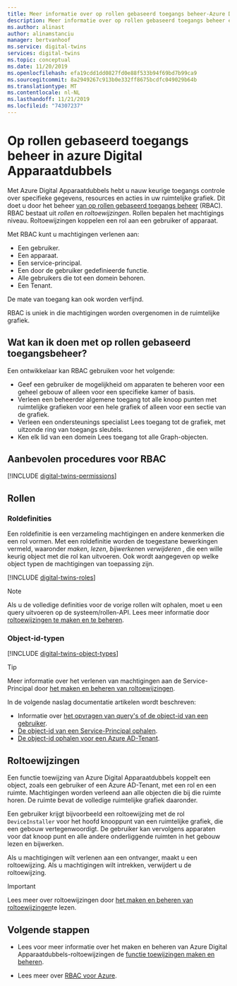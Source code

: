 ```yaml
---
title: Meer informatie over op rollen gebaseerd toegangs beheer-Azure Digital Apparaatdubbels | Microsoft Docs
description: Meer informatie over op rollen gebaseerd toegangs beheer en het beheren van machtigingen in azure Digital Apparaatdubbels.
ms.author: alinast
author: alinamstanciu
manager: bertvanhoof
ms.service: digital-twins
services: digital-twins
ms.topic: conceptual
ms.date: 11/20/2019
ms.openlocfilehash: efa19cdd1dd0827fd0e88f533b94f69bd7b99ca9
ms.sourcegitcommit: 8a2949267c913b0e332ff8675bcdfc049029b64b
ms.translationtype: MT
ms.contentlocale: nl-NL
ms.lasthandoff: 11/21/2019
ms.locfileid: "74307237"
---
```

# <a name="role-based-access-control-in-azure-digital-twins"></a>Op rollen gebaseerd toegangs beheer in azure Digital Apparaatdubbels

Met Azure Digital Apparaatdubbels hebt u nauw keurige toegangs controle over specifieke gegevens, resources en acties in uw ruimtelijke grafiek. Dit doet u door het beheer [van op rollen gebaseerd toegangs beheer](https://docs.microsoft.com/azure/role-based-access-control/) (RBAC). RBAC bestaat uit _rollen_ en _roltoewijzingen_. Rollen bepalen het machtigings niveau. Roltoewijzingen koppelen een rol aan een gebruiker of apparaat.

Met RBAC kunt u machtigingen verlenen aan:

- Een gebruiker.
- Een apparaat.
- Een service-principal.
- Een door de gebruiker gedefinieerde functie.
- Alle gebruikers die tot een domein behoren.
- Een Tenant.

De mate van toegang kan ook worden verfijnd.

RBAC is uniek in die machtigingen worden overgenomen in de ruimtelijke grafiek.

## <a name="what-can-i-do-with-rbac"></a>Wat kan ik doen met op rollen gebaseerd toegangsbeheer?

Een ontwikkelaar kan RBAC gebruiken voor het volgende:

- Geef een gebruiker de mogelijkheid om apparaten te beheren voor een geheel gebouw of alleen voor een specifieke kamer of basis.
- Verleen een beheerder algemene toegang tot alle knoop punten met ruimtelijke grafieken voor een hele grafiek of alleen voor een sectie van de grafiek.
- Verleen een ondersteunings specialist Lees toegang tot de grafiek, met uitzonde ring van toegangs sleutels.
- Ken elk lid van een domein Lees toegang tot alle Graph-objecten.

## <a name="rbac-best-practices"></a>Aanbevolen procedures voor RBAC

[!INCLUDE [digital-twins-permissions](../../includes/digital-twins-rbac-best-practices.md)]

## <a name="roles"></a>Rollen

### <a name="role-definitions"></a>Roldefinities

Een roldefinitie is een verzameling machtigingen en andere kenmerken die een rol vormen. Met een roldefinitie worden de toegestane bewerkingen vermeld, waaronder *maken*, *lezen*, *bijwerken*en *verwijderen* , die een wille keurig object met die rol kan uitvoeren. Ook wordt aangegeven op welke object typen de machtigingen van toepassing zijn.

[!INCLUDE [digital-twins-roles](../../includes/digital-twins-roles.md)]

>[!NOTE]
> Als u de volledige definities voor de vorige rollen wilt ophalen, moet u een query uitvoeren op de systeem/rollen-API.
> Lees meer informatie door [roltoewijzingen te maken en te beheren](./security-create-manage-role-assignments.md#retrieve-all-roles).

### <a name="object-identifier-types"></a>Object-id-typen

[!INCLUDE [digital-twins-object-types](../../includes/digital-twins-object-id-types.md)]

>[!TIP]
> Meer informatie over het verlenen van machtigingen aan de Service-Principal door [het maken en beheren van roltoewijzingen](./security-create-manage-role-assignments.md#grant-permissions-to-your-service-principal).

In de volgende naslag documentatie artikelen wordt beschreven:

- Informatie over [het opvragen van query's of de object-id van een gebruiker](https://docs.microsoft.com/powershell/module/azuread/get-azureaduser?view=azureadps-2.0).
- [De object-id van een Service-Principal ophalen](https://docs.microsoft.com/powershell/module/az.resources/get-azadserviceprincipal).
- [De object-id ophalen voor een Azure AD-Tenant](../active-directory/develop/quickstart-create-new-tenant.md).

## <a name="role-assignments"></a>Roltoewijzingen

Een functie toewijzing van Azure Digital Apparaatdubbels koppelt een object, zoals een gebruiker of een Azure AD-Tenant, met een rol en een ruimte. Machtigingen worden verleend aan alle objecten die bij die ruimte horen. De ruimte bevat de volledige ruimtelijke grafiek daaronder.

Een gebruiker krijgt bijvoorbeeld een roltoewijzing met de rol `DeviceInstaller` voor het hoofd knooppunt van een ruimtelijke grafiek, die een gebouw vertegenwoordigt. De gebruiker kan vervolgens apparaten voor dat knoop punt en alle andere onderliggende ruimten in het gebouw lezen en bijwerken.

Als u machtigingen wilt verlenen aan een ontvanger, maakt u een roltoewijzing. Als u machtigingen wilt intrekken, verwijdert u de roltoewijzing.

>[!IMPORTANT]
> Lees meer over roltoewijzingen door [het maken en beheren van roltoewijzingen](./security-create-manage-role-assignments.md)te lezen.

## <a name="next-steps"></a>Volgende stappen

- Lees voor meer informatie over het maken en beheren van Azure Digital Apparaatdubbels-roltoewijzingen de [functie toewijzingen maken en beheren](./security-create-manage-role-assignments.md).

- Lees meer over [RBAC voor Azure](https://docs.microsoft.com/azure/role-based-access-control/).
